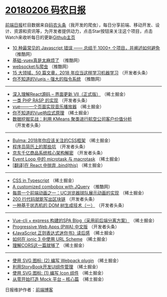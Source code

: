 # [20180206 码农日报](http://hao.caibaojian.com/date/2018/02/06)

[前端日报](http://caibaojian.com/c/news)栏目数据来自[码农头条](http://hao.caibaojian.com/)（我开发的爬虫），每日分享前端、移动开发、设计、资源和资讯等，为开发者提供动力，点击Star按钮来关注这个项目，点击Watch来收听每日的更新[Github主页](https://github.com/kujian/frontendDaily)
* [10 种最常见的 Javascript 错误 —— 总结于 1000+ 个项目，并阐述如何避免](http://hao.caibaojian.com/64562.html) （推酷网）
* [基础-vuex真是太麻烦了](http://hao.caibaojian.com/64563.html) （推酷网）
* [websocket与爬虫](http://hao.caibaojian.com/64559.html) （推酷网）
* [15 大领域、50 篇文章，2018 年应当这样学习机器学习](http://hao.caibaojian.com/64535.html) （开发者头条）
* [你不知道的Vuejs &#8211; 强大的指令系统](http://hao.caibaojian.com/64561.html) （推酷网）

***
* [深入理解React源码 &#8211; 界面更新 VII（正式版）](http://hao.caibaojian.com/64574.html) （稀土掘金）
* [一类 PHP RASP 的实现](http://hao.caibaojian.com/64538.html) （开发者头条）
* [vue——一个页面实现音乐播放器](http://hao.caibaojian.com/64527.html) （稀土掘金）
* [你不知道的Vue响应式原理](http://hao.caibaojian.com/64528.html) （稀土掘金）
* [数据挖掘实战：利用 KMeans 聚类进行航空公司客户价值分析](http://hao.caibaojian.com/64540.html) （开发者头条）

***
* [Bulma: 2018年你应该关注的CSS框架](http://hao.caibaojian.com/64523.html) （稀土掘金）
* [程序员简历上的那些坑](http://hao.caibaojian.com/64533.html) （开发者头条）
* [京东千亿商品系统核心架构解密](http://hao.caibaojian.com/64534.html) （开发者头条）
* [Event Loop 中的 microtask 与 macrotask](http://hao.caibaojian.com/64518.html) （稀土掘金）
* [[翻译]在 React 中抛弃 .bind(this)](http://hao.caibaojian.com/64519.html) （稀土掘金）

***
* [CSS in Typescript](http://hao.caibaojian.com/64529.html) （稀土掘金）
* [A customized combobox with JQuery](http://hao.caibaojian.com/64560.html) （推酷网）
* [每周一个前端动画之一：UC浏览器球队展示动画的实现](http://hao.caibaojian.com/64522.html) （稀土掘金）
* [200 行代码就能写出区块链](http://hao.caibaojian.com/64536.html) （开发者头条）
* [一种基于状态机的 DOM 树生成技术（一）](http://hao.caibaojian.com/64537.html) （开发者头条）

***
* [Vue-cli + express 构建的SPA Blog（采用前后端分离方案）](http://hao.caibaojian.com/64526.html) （稀土掘金）
* [Progressive Web Apps (PWA) 中文版](http://hao.caibaojian.com/64539.html) （开发者头条）
* [《JavaScript 正则表达式迷你书》读后感](http://hao.caibaojian.com/64530.html) （稀土掘金）
* [如何在 ionic 3 中使用 URL Scheme](http://hao.caibaojian.com/64520.html) （稀土掘金）
* [理解CORS这一篇就够了](http://hao.caibaojian.com/64521.html) （稀土掘金）

***
* [使用 SVG 图标: (2) 编写 Webpack plugin](http://hao.caibaojian.com/64531.html) （稀土掘金）
* [利用StoryBook开发UI组件管理](http://hao.caibaojian.com/64524.html) （稀土掘金）
* [使用 SVG 图标: (1) 编写 Icon 组件](http://hao.caibaojian.com/64532.html) （稀土掘金）
* [从零开始打造 Mock 平台 &#8211; 核心篇](http://hao.caibaojian.com/64525.html) （稀土掘金）

日报维护作者：[前端博客](http://caibaojian.com/) 